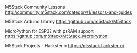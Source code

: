 M5Stack Community Lessons
http://community.m5stack.com/category/1/lessons-and-guides

M5Stack Arduino Library
https://github.com/m5stack/M5Stack

MicroPython for ESP32 with psRAM support
https://github.com/m5stack/M5Stack_MicroPython

M5Stack Projects - Hackster.io
https://m5stack.hackster.io/
